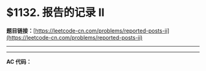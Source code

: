 # $1132. 报告的记录 II

**题目链接：**[https://leetcode-cn.com/problems/reported-posts-ii](https://leetcode-cn.com/problems/reported-posts-ii)

---

<Cards card="leetcode_1132_reported-posts-ii"></Cards>

---

**AC 代码：**

```java

```